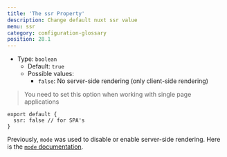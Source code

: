 ```yaml
---
title: 'The ssr Property'
description: Change default nuxt ssr value
menu: ssr
category: configuration-glossary
position: 28.1
---
```


- Type: `boolean`
  - Default: `true`
  - Possible values:
    - `false`: No server-side rendering (only client-side rendering)

> You need to set this option when working with single page applications

```js{}[nuxt.config.js]
export default {
  ssr: false // for SPA's
}
```

<base-alert type="next">

Previously, `mode` was used to disable or enable server-side rendering. Here is the [`mode` documentation](/guides/configuration-glossary/configuration-mode).

</base-alert>
